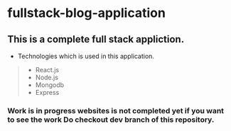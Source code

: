 # fullstack-blog-application

## This is a complete full stack appliction.

* Technologies which is used in this application.

>* React.js
>* Node.js
>* Mongodb
>* Express

### Work is in progress websites is not completed yet if you want to see the work Do checkout dev branch of this repository.
